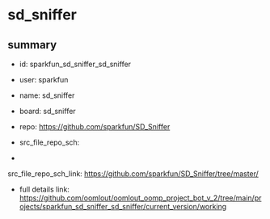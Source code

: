 # sd_sniffer
 
## summary 
* id: sparkfun_sd_sniffer_sd_sniffer
* user: sparkfun
* name: sd_sniffer
* board: sd_sniffer
* repo: https://github.com/sparkfun/SD_Sniffer



* src_file_repo_sch: 
*
 src_file_repo_sch_link: https://github.com/sparkfun/SD_Sniffer/tree/master/
* full details link: https://github.com/oomlout/oomlout_oomp_project_bot_v_2/tree/main/projects/sparkfun_sd_sniffer_sd_sniffer/current_version/working  






